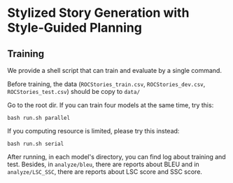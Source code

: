 # Stylized Story Generation with Style-Guided Planning

## Training
We provide a shell script that can train and evaluate by a single command.

Before training, the data (`ROCStories_train.csv`, `ROCStories_dev.csv`, `ROCStories_test.csv`) should be copy to `data/`

Go to the root dir. If you can train four models at the same time,  try this:

```
bash run.sh parallel
```

If you computing resource is limited, please try this instead:

```
bash run.sh serial
```

After running, in each model's directory, you can find log about training and test. Besides, in `analyze/bleu`, there are reports about BLEU and in `analyze/LSC_SSC`, there are reports about LSC score and SSC score.
